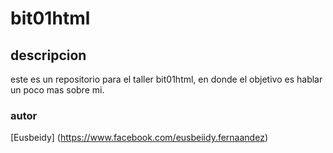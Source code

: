 # bit01html
## descripcion
 este es un repositorio para el taller bit01html, en donde el objetivo es hablar un poco mas sobre mi.
 ### autor 
 [Eusbeidy] (https://www.facebook.com/eusbeiidy.fernaandez)
